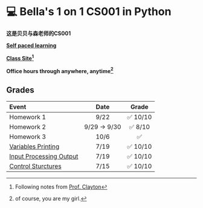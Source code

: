 # :computer: Bella's 1 on 1 CS001 in Python

**这是贝贝与森老师的CS001**

**[Self paced learning](https://cs.nyu.edu/elearning/CSCI_UA_0002/index.php)**  

**[Class Site](https://cs.nyu.edu/courses/spring25/CSCI-UA.0002-006/notes/)[^1]**

**Office hours through anywhere, anytime[^2]** 


## Grades
<!-- :black_square_button:  -->
| Event                                                                                                                |     Date     |          Grade           |
| :------------------------------------------------------------------------------------------------------------------- | :----------: | :----------------------: |
| Homework 1                                                                                                           |     9/22     | :white_check_mark: 10/10 |
| Homework 2                                                                                                           | 9/29 -> 9/30 | :white_check_mark: 8/10  |
| Homework 3                                                                                                           |     10/6     |    :white_check_mark:    |
| [Variables Printing](https://cs.nyu.edu/courses/spring25/CSCI-UA.0002-006/assignments/variables-printing/)           |     7/19     | :white_check_mark: 10/10 |
| [Input Processing Output](https://cs.nyu.edu/courses/spring25/CSCI-UA.0002-006/assignments/input-processing-output/) |     7/19     | :white_check_mark: 10/10 |
| [Control Sturctures](https://cs.nyu.edu/courses/spring25/CSCI-UA.0002-006/assignments/control-structures/)           |     7/15     | :white_check_mark: 10/10 |

[^1]: Following notes from [Prof. Clayton](https://cs.nyu.edu/~jclayton/)
[^2]: of course, you are my girl.
